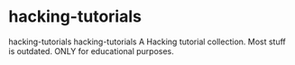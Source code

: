 # hacking-tutorials

hacking-tutorials hacking-tutorials  A Hacking tutorial collection. Most stuff is outdated. ONLY for educational purposes.




